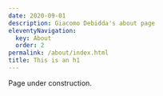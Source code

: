 ```yaml
---
date: 2020-09-01
description: Giacomo Debidda's about page
eleventyNavigation:
  key: About
  order: 2
permalink: /about/index.html
title: This is an h1
---
```

Page under construction.
